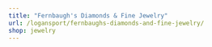 ```yaml
---
title: "Fernbaugh's Diamonds & Fine Jewelry"
url: /logansport/fernbaughs-diamonds-and-fine-jewelry/
shop: jewelry
---
```

